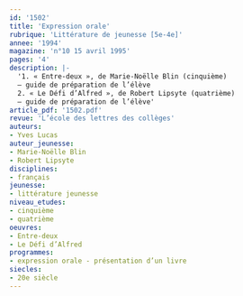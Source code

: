 ```yaml
---
id: '1502'
title: 'Expression orale'
rubrique: 'Littérature de jeunesse [5e-4e]'
annee: '1994'
magazine: 'n°10 15 avril 1995'
pages: '4'
description: |-
  '1. « Entre-deux », de Marie-Noëlle Blin (cinquième)
  – guide de préparation de l’élève
  2. « Le Défi d’Alfred », de Robert Lipsyte (quatrième)
  – guide de préparation de l’élève'
article_pdf: '1502.pdf'
revue: 'L’école des lettres des collèges'
auteurs:
- Yves Lucas
auteur_jeunesse:
- Marie-Noëlle Blin
- Robert Lipsyte
disciplines:
- français
jeunesse:
- littérature jeunesse
niveau_etudes:
- cinquième
- quatrième
oeuvres:
- Entre-deux
- Le Défi d’Alfred
programmes:
- expression orale - présentation d’un livre
siecles:
- 20e siècle
---
```

